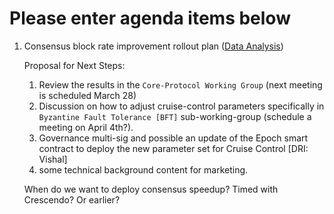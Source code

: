 # Please enter agenda items below

1. Consensus block rate improvement rollout plan ([Data Analysis](https://www.notion.so/flowfoundation/Cruise-Control-headroom-for-speedups-46dc17e07ae14462b03341e4432a907d?pvs=4))
   
   Proposal for Next Steps:
   1. Review the results in the `Core-Protocol Working Group` (next meeting is scheduled March 28)
   2. Discussion on how to adjust cruise-control parameters specifically in `Byzantine Fault Tolerance [BFT]` sub-working-group (schedule a meeting on April 4th?).
   3. Governance multi-sig and possible an update of the Epoch smart contract to deploy the new parameter set for Cruise Control [DRI: Vishal]
   4. some technical background content for marketing.
  
   When do we want to deploy consensus speedup? Timed with Crescendo? Or earlier? 
